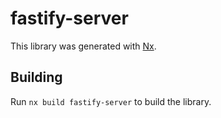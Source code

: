# fastify-server

This library was generated with [Nx](https://nx.dev).

## Building

Run `nx build fastify-server` to build the library.
